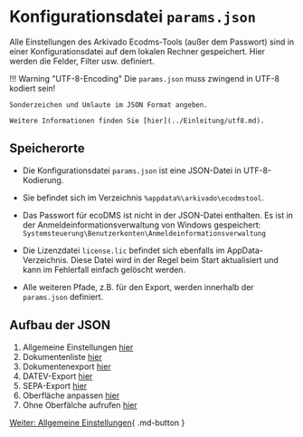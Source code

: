 # Konfigurationsdatei `params.json`

Alle Einstellungen des Arkivado Ecodms-Tools (außer dem Passwort) sind in einer Konfigurationsdatei auf dem lokalen Rechner gespeichert. Hier werden die Felder, Filter usw. definiert.

!!! Warning "UTF-8-Encoding"
    Die `params.json` muss zwingend in UTF-8 kodiert sein!

    Sonderzeichen und Umlaute im JSON Format angeben. 
    
    Weitere Informationen finden Sie [hier](../Einleitung/utf8.md).

## Speicherorte

- Die Konfigurationsdatei `params.json` ist eine JSON-Datei in UTF-8-Kodierung.
- Sie befindet sich im Verzeichnis `%appdata%\arkivado\ecodmstool`.

- Das Passwort für ecoDMS ist nicht in der JSON-Datei enthalten. Es ist in der Anmeldeinformationsverwaltung von Windows gespeichert:
  `Systemsteuerung\Benutzerkonten\Anmeldeinformationsverwaltung`
- Die Lizenzdatei `license.lic` befindet sich ebenfalls im AppData-Verzeichnis. Diese Datei wird in der Regel beim Start aktualisiert und kann im Fehlerfall einfach gelöscht werden.
- Alle weiteren Pfade, z.B. für den Export, werden innerhalb der `params.json` definiert.

## Aufbau der JSON

1. Allgemeine Einstellungen [hier](002config_general.md)
2. Dokumentenliste [hier](003config_doclist.md)
3. Dokumentenexport [hier](004config_docexport.md)
4. DATEV-Export [hier](005config_datevexport.md)
5. SEPA-Export [hier](006config_sepaexport.md)
6. Oberfläche anpassen [hier](007config_gui.md)
7. Ohne Oberfälche aufrufen [hier](008config_commandline.md)

[Weiter: Allgemeine Einstellungen](002config_general.md){ .md-button }
